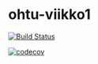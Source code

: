 # ohtu-viikko1

[![Build Status](https://travis-ci.org/EssKayz/ohtu-viikko1.svg?branch=master)](https://travis-ci.org/EssKayz/ohtu-viikko1)

[![codecov](https://codecov.io/gh/EssKayz/ohtu-viikko1/branch/master/graph/badge.svg)](https://codecov.io/gh/EssKayz/ohtu-viikko1)
